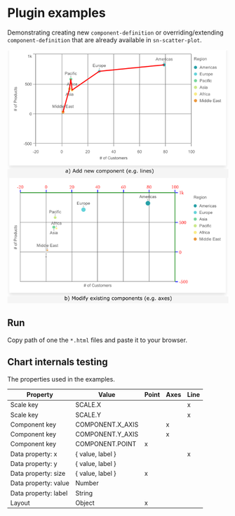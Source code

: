 # Plugin examples

Demonstrating creating new `component-definition` or overriding/extending `component-definition` that are already available in `sn-scatter-plot`.

![Plugin examples](examples.png)

## Run

Copy path of one the `*.html` files and paste it to your browser.

## Chart internals testing

The properties used in the examples.

| Property             | Value            | Point | Axes | Line |
| -------------------- | ---------------- | ----- | ---- | ---- |
| Scale key            | SCALE.X          |       |      | x    |
| Scale key            | SCALE.Y          |       |      | x    |
| Component key        | COMPONENT.X_AXIS |       | x    |      |
| Component key        | COMPONENT.Y_AXIS |       | x    |      |
| Component key        | COMPONENT.POINT  | x     |      |      |
| Data property: x     | { value, label } |       |      | x    |
| Data property: y     | { value, label } |       |      |      |
| Data property: size  | { value, label } | x     |      |      |
| Data property: value | Number           |       |      |      |
| Data property: label | String           |       |      |      |
| Layout               | Object           | x     |      |      |
